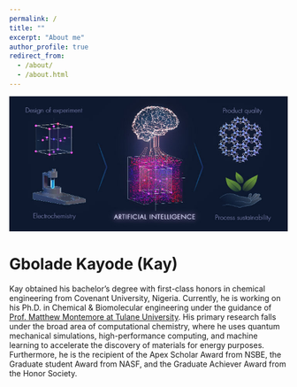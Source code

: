 ```yaml
---
permalink: /
title: ""
excerpt: "About me"
author_profile: true
redirect_from: 
  - /about/
  - /about.html
---
```

![title](/images/web_img1.jpeg)
# Gbolade Kayode (Kay)
Kay obtained his bachelor’s degree with first-class honors in chemical engineering from Covenant University, Nigeria. Currently, he is working on his Ph.D. in Chemical & Biomolecular  engineering under the guidance of [Prof. Matthew Montemore at Tulane University](https://www.montemoregroup.org/). His primary research falls under the broad area of computational chemistry, where he uses quantum mechanical simulations, high-performance computing, and machine learning to accelerate the discovery of materials for energy purposes. Furthermore, he is the recipient of the Apex Scholar Award from NSBE, the Graduate student Award from NASF, and the Graduate Achiever Award from the Honor Society.